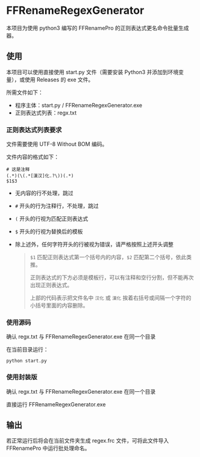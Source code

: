 # FFRenameRegexGenerator

本项目为使用 python3 编写的 FFRenamePro 的正则表达式更名命令批量生成器。

## 使用
本项目可以使用直接使用 start.py 文件（需要安装 Python3 并添加到环境变量），或使用 Releases 的 exe 文件。

所需文件如下：

- 程序主体：start.py / FFRenameRegexGenerator.exe
- 正则表达式列表：regx.txt

### 正则表达式列表要求

文件需要使用 UTF-8 Without BOM 编码。

文件内容的格式如下：

```
# 这是注释
(.*)(\(.*[漢汉]化.?\))(.*)
$1$3
```

- 无内容的行不处理，跳过
- `#` 开头的行为注释行，不处理，跳过
- `(` 开头的行视为匹配正则表达式
- `$` 开头的行视为替换后的模板
- 除上述外，任何字符开头的行被视为错误，请严格按照上述开头调整

  >`$1` 匹配正则表达式第一个括号内的内容，`$2` 匹配第二个括号，依此类推。
  > 
  > 正则表达式的下方必须是模板行，可以有注释和空行分割，但不能再次出现正则表达式。
  > 
  > 上部的代码表示把文件名中 `汉化` 或 `漢化` 挨着右括号或间隔一个字符的小括号里面的内容删除。

### 使用源码

确认 regx.txt 与 FFRenameRegexGenerator.exe 在同一个目录

在当前目录运行：

```shell
python start.py
```

### 使用封装版

确认 regx.txt 与 FFRenameRegexGenerator.exe 在同一个目录

直接运行 FFRenameRegexGenerator.exe

## 输出

若正常运行后将会在当前文件夹生成 regex.frc 文件，可将此文件导入 FFRenamePro 中运行批处理命名。
